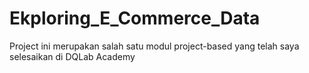 # Ekploring_E_Commerce_Data
Project ini merupakan salah satu modul project-based yang telah saya selesaikan di DQLab Academy
